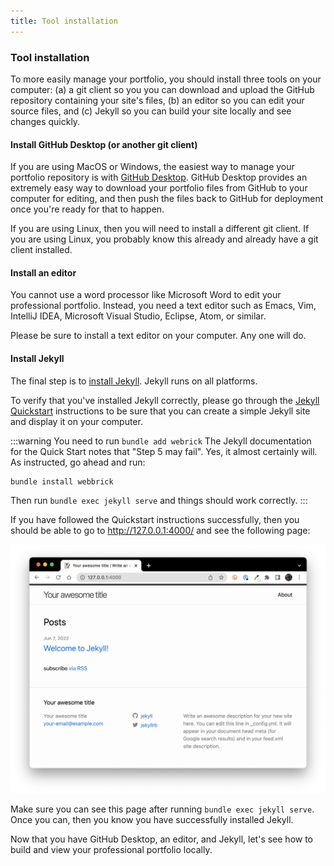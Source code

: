 ```yaml
---
title: Tool installation
---
```


### Tool installation

To more easily manage your portfolio, you should install three tools on your computer: (a) a git client so you you can download and upload the GitHub repository containing your site's files, (b) an editor so you can edit your source files, and (c) Jekyll so you can build your site locally and see changes quickly.

#### Install GitHub Desktop (or another git client)

If you are using MacOS or Windows, the easiest way to manage your portfolio repository is with [GitHub Desktop](https://desktop.github.com/).  GitHub Desktop provides an extremely easy way to download your portfolio files from GitHub to your computer for editing, and then push the files back to GitHub for deployment once you're ready for that to happen.

If you are using Linux, then you will need to install a different git client. If you are using Linux, you probably know this already and already have a git client installed.

#### Install an editor

You cannot use a word processor like Microsoft Word to edit your professional portfolio.  Instead, you need a text editor such as Emacs, Vim, IntelliJ IDEA, Microsoft Visual Studio, Eclipse, Atom, or similar.

Please be sure to install a text editor on your computer.  Any one will do.

#### Install Jekyll

The final step is to [install Jekyll](https://jekyllrb.com/docs/installation/). Jekyll runs on all platforms.

To verify that you've installed Jekyll correctly, please go through the [Jekyll Quickstart](https://jekyllrb.com/docs/) instructions to be sure that you can create a simple Jekyll site and display it on your computer.

:::warning You need to run `bundle add webrick`
The Jekyll documentation for the Quick Start notes that "Step 5 may fail".  Yes, it almost certainly will.  As instructed, go ahead and run:  

```sh
bundle install webbrick
```

Then run `bundle exec jekyll serve` and things should work correctly.
:::

If you have followed the Quickstart instructions successfully, then you should be able to go to http://127.0.0.1:4000/ and see the following page:

![](/img/user-guide/jekyll-quick-start-page.png)

Make sure you can see this page after running `bundle exec jekyll serve`.  Once you can, then you know you have successfully installed Jekyll.

Now that you have GitHub Desktop, an editor, and Jekyll, let's see how to build and view your professional portfolio locally.
